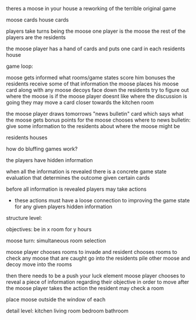 theres a moose in your house
a reworking of the terrible original game 

moose cards
house cards

players take turns being the moose
one player is the moose the rest of the players are the residents

the moose player has a hand of cards and puts one card in each residents house

game loop:

moose gets informed what rooms/game states score him bonuses
the residents receive some of that information
the moose places his moose card along with any moose decoys face down
the residents try to figure out where the moose is
if the moose player doesnt like where the discussion is going they may move a card closer towards the kitchen room

the moose player draws tomorrows "news bulletin" card which says what the moose gets bonus points for
the moose chooses where to
news bulletin: give some information to the residents about where the moose might be



residents houses

how do bluffing games work?

the players have hidden information

when all the information is revealed there is a concrete game state evaluation that determines the outcome given certain cards

before all information is revealed players may take actions
  - these actions must have a loose connection to improving the game state for any given players hidden information


structure level:

objectives: be in x room for y hours

moose turn:
simultaneous room selection

moose player chooses rooms to invade and resident chooses rooms to check
any moose that are caught go into the residents pile
other moose and decoy move into the rooms

then there needs to be a push your luck element
moose player chooses to reveal a piece of information regarding their objective in order to move
after the moose player takes the action the resident may check a room

place moose outside the window of each

detail level:
kitchen
living room
bedroom
bathroom
